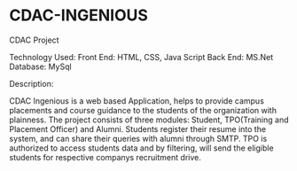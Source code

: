 # CDAC-INGENIOUS
CDAC Project 

Technology Used:
Front End: HTML, CSS, Java Script
Back End: MS.Net
Database:  MySql

Description: 

   CDAC Ingenious is a web based Application, helps to provide campus placements and course guidance to the students of the organization with plainness. 
    The project consists of three modules: Student, TPO(Training and Placement Officer) and Alumni. Students register their resume into the system, and can share their queries with alumni through SMTP. TPO is authorized to access students data and by filtering, will send the eligible students for respective companys recruitment drive.
